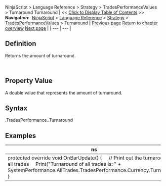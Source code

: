 ﻿
NinjaScript > Language Reference > Strategy > TradesPerformanceValues > Turnaround
Turnaround
| << [Click to Display Table of Contents](turnaround.md) >> **Navigation:**     [NinjaScript](ninjascript.md) > [Language Reference](language_reference_wip.md) > [Strategy](strategy.md) > [TradesPerformanceValues](tradesperformancevalues.md) > Turnaround | [Previous page](stddev.md) [Return to chapter overview](tradesperformancevalues.md) [Next page](ulcer.md) |
| --- | --- |
## Definition
Returns the amount of turnaround.  

 
## Property Value
A double value that represents the amount of turnaround.
 
## Syntax
<TradeCollection>.TradesPerformance.<TradesPerformanceValues>.Turnaround

## Examples
| ns |
| --- |
| protected override void OnBarUpdate() {      // Print out the turnaround of all trades      Print("Turnaround of all trades is: " + SystemPerformance.AllTrades.TradesPerformance.Currency.Turnaround); } |
